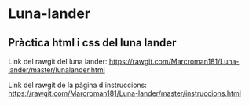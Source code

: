 # Luna-lander
## Pràctica html i css del luna lander

Link del rawgit del luna lander:
https://rawgit.com/Marcroman181/Luna-lander/master/lunalander.html

Link del rawgit de la pàgina d'instruccions:
https://rawgit.com/Marcroman181/Luna-lander/master/instruccions.html

